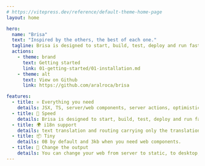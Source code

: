 ```yaml
---
# https://vitepress.dev/reference/default-theme-home-page
layout: home

hero:
  name: "Brisa"
  text: "Inspired by the others, the best of each one."
  tagline: Brisa is designed to start, build, test, deploy and run fast.
  actions:
    - theme: brand
      text: Getting started
      link: 01-getting-started/01-installation.md
    - theme: alt
      text: View on Github
      link: https://github.com/aralroca/brisa

features:
  - title: ⚛️ Everything you need
    details: JSX, TS, server/web components, server actions, optimistic updates, SSR, streaming, suspense, signals, websockets, middleware, layouts...
  - title: 🚀 Speed
    details: Brisa is designed to start, build, test, deploy and run fast.
  - title: 🌍 i18n support
    details: text translation and routing carrying only the translations you consume.
  - title: 📦 Tiny
    details: 0B by default and 3kb when you need web components.
  - title: 📲 Change the output
    details: You can change your web from server to static, to desktop, android or ios app with just one configuration command.
---
```

